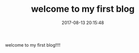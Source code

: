 ﻿---
layout: post
title:  "welcome to my first blog"
category: Android
date:   2017-08-13 20:15:48
categories: Android

---

welcome to my first blog!!!!
